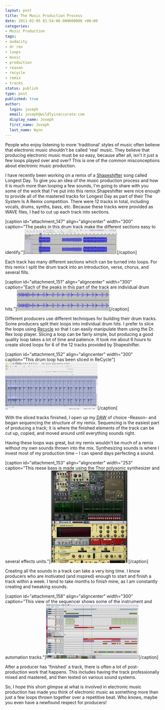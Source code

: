 ```yaml
---
layout: post
title: The Music Production Process
date: 2011-02-05 01:54:00.000000000 +00:00
categories:
- Music Production
tags:
- audacity
- dr rex
- loops
- music
- production
- reason
- recycle
- remix
- tracks
status: publish
type: post
published: true
author:
  login: joseph
  email: joseph@wildlyinaccurate.com
  display_name: Joseph
  first_name: Joseph
  last_name: Wynn
---
```

<p>People who enjoy listening to more 'traditional' styles of music often believe that electronic music shouldn't be called 'real' music. They believe that producing electronic music must be so easy, because after all, isn't it just a few loops played over and over? This is one of the common misconceptions about electronic music production.</p>
<p>I have recently been working on a remix of a <a href="http://www.shapeshifter.co.nz">Shapeshifter</a> song called Longest Day. To give you an idea of the music production process and how it is much more than looping a few sounds, I'm going to share with you some of the work that I've put into this remix.<!--more-->Shapeshifter were nice enough to provide all of the mastered tracks for Longest Day as part of their The System Is A Remix competition. There were 12 tracks in total, including vocals, drums, synths, bass, etc. Because these tracks were provided as WAVE files, I had to cut up each track into sections.</p>
<p>[caption id="attachment_147" align="aligncenter" width="300" caption="The peaks in this drum track make the different sections easy to identify."]<a href="https://wildlyinaccurate.com/wp-content/uploads/2011/02/audacity-overview.jpg"><img class="size-medium wp-image-147   " title="The peaks in this drum track make the different sections easy to identify." src="assets/audacity-overview-300x80.jpg" alt="" width="300" height="80" /></a>[/caption]</p>
<p>Each track has many different sections which can be turned into loops. For this remix I split the drum track into an introduction, verse, chorus, and several fills.</p>
<p>[caption id="attachment_151" align="aligncenter" width="300" caption="Each of the peaks in this part of the track are individual drum hits."]<a href="https://wildlyinaccurate.com/wp-content/uploads/2011/02/drum-loop.jpg"><img class="size-medium wp-image-151  " title="Each of the peaks in this part of the track are individual drum hits." src="assets/drum-loop-300x68.jpg" alt="" width="300" height="68" /></a>[/caption]</p>
<p>Different producers use different techniques for building their drum tracks. Some producers split their loops into individual drum hits. I prefer to slice the loops using <a href="http://www.propellerheads.se/products/recycle/">Recycle</a> so that I can easily manipulate them using the Dr. Rex loop player. Slicing a loop can be fairly simple, but producing a good quality loop takes a lot of time and patience. It took me about 6 hours to create sliced loops for 6 of the 12 tracks provided by Shapeshifter.</p>
<p>[caption id="attachment_152" align="aligncenter" width="300" caption="This drum loop has been sliced in ReCycle"]<a href="https://wildlyinaccurate.com/wp-content/uploads/2011/02/recycle-drum-loop.jpg"><img class="size-medium wp-image-152 " title="This drum loop has been sliced in ReCycle" src="assets/recycle-drum-loop-300x154.jpg" alt="" width="300" height="154" /></a>[/caption]</p>
<p>With the sliced tracks finished, I open up my <abbr title="Digital Audio Workstation">DAW</abbr> of choice –Reason– and began sequencing the structure of my remix. Sequencing is the easiest part of producing a track; it is where the finished elements of the track can be cut up, copied, and moved around until everything sounds right.</p>
<p>Having these loops was great, but my remix wouldn't be much of a remix without my own sounds thrown into the mix. Synthesizing sounds is where I invest most of my production time – I can spend days perfecting a sound.</p>
<p>[caption id="attachment_153" align="aligncenter" width="253" caption="This reese bass is made using the Thor polysonic synthesizer and several effects units."]<a href="https://wildlyinaccurate.com/wp-content/uploads/2011/02/reese-bass.jpg"><img class="size-medium wp-image-153 " title="This reese bass is made using the Thor polysonic synthesizer and several effects units." src="assets/reese-bass-253x300.jpg" alt="" width="253" height="300" /></a>[/caption]</p>
<p>Creating all the sounds in a track can take a very long time. I know producers who are motivated (and inspired) enough to start and finish a track within a week. I tend to take months to finish mine, as I am constantly creating and tweaking sounds.</p>
<p>[caption id="attachment_158" align="aligncenter" width="300" caption="This view of the sequencer shows some of the instrument and automation tracks."]<a href="https://wildlyinaccurate.com/wp-content/uploads/2011/02/reason-sequencer.jpg"><img class="size-medium wp-image-158" title="This view of the sequencer shows some of the instrument and automation tracks." src="assets/reason-sequencer-300x178.jpg" alt="" width="300" height="178" /></a>[/caption]</p>
<p>After a producer has 'finished' a track, there is often a lot of post-production work that happens. This includes having the track professionally mixed and mastered, and then tested on various sound systems.</p>
<p>So, I hope this short glimpse at what is involved in electronic music production has made you think of electronic music as something more than just a few loops thrown together over a repetitive beat. Who knows, maybe you even have a newfound respect for producers!</p>
